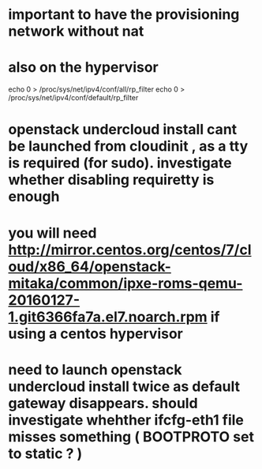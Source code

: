 
# important to have the provisioning network without nat
# also on the hypervisor 
echo 0 > /proc/sys/net/ipv4/conf/all/rp_filter
echo 0 > /proc/sys/net/ipv4/conf/default/rp_filter
# openstack undercloud install cant be launched from cloudinit , as a tty is required (for sudo). investigate whether disabling requiretty is enough
# you will need http://mirror.centos.org/centos/7/cloud/x86_64/openstack-mitaka/common/ipxe-roms-qemu-20160127-1.git6366fa7a.el7.noarch.rpm if using a centos hypervisor
# need to launch openstack undercloud install twice as default gateway disappears. should investigate whehther ifcfg-eth1  file misses something ( BOOTPROTO set to static ? )
